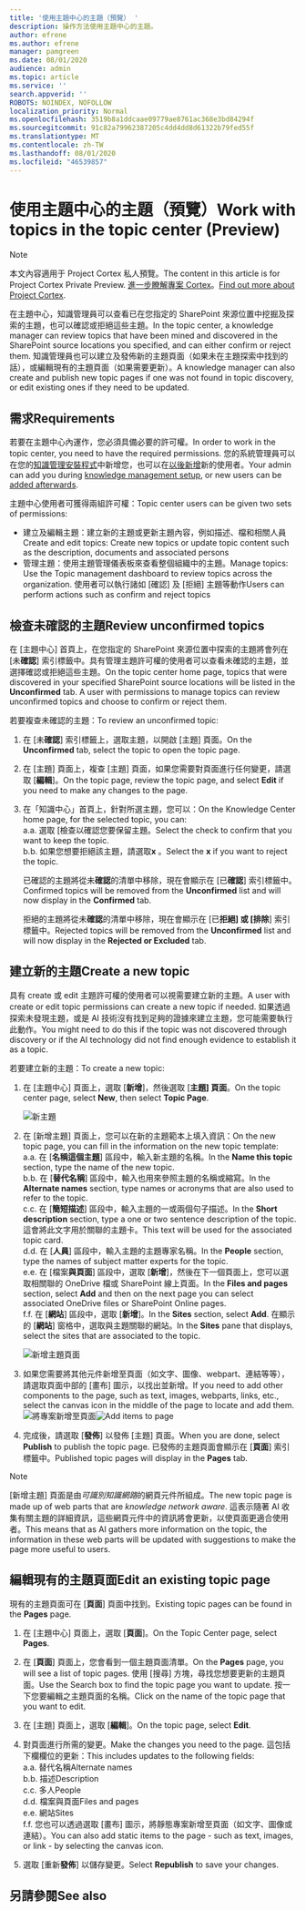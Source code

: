 ```yaml
---
title: '使用主題中心的主題（預覽） '
description: 操作方法使用主題中心的主題。
author: efrene
ms.author: efrene
manager: pamgreen
ms.date: 08/01/2020
audience: admin
ms.topic: article
ms.service: ''
search.appverid: ''
ROBOTS: NOINDEX, NOFOLLOW
localization_priority: Normal
ms.openlocfilehash: 3519b8a1ddcaae09779ae8761ac368e3bd84294f
ms.sourcegitcommit: 91c82a79962387205c4dd4dd8d61322b79fed55f
ms.translationtype: MT
ms.contentlocale: zh-TW
ms.lasthandoff: 08/01/2020
ms.locfileid: "46539857"
---
```

# <a name="work-with-topics-in-the-topic-center-preview"></a><span data-ttu-id="359b9-103">使用主題中心的主題（預覽）</span><span class="sxs-lookup"><span data-stu-id="359b9-103">Work with topics in the topic center (Preview)</span></span>

> [!Note] 
> <span data-ttu-id="359b9-104">本文內容適用于 Project Cortex 私人預覽。</span><span class="sxs-lookup"><span data-stu-id="359b9-104">The content in this article is for Project Cortex Private Preview.</span></span> <span data-ttu-id="359b9-105">[進一步瞭解專案 Cortex](https://aka.ms/projectcortex)。</span><span class="sxs-lookup"><span data-stu-id="359b9-105">[Find out more about Project Cortex](https://aka.ms/projectcortex).</span></span>


<span data-ttu-id="359b9-106">在主題中心，知識管理員可以查看已在您指定的 SharePoint 來源位置中挖掘及探索的主題，也可以確認或拒絕這些主題。</span><span class="sxs-lookup"><span data-stu-id="359b9-106">In the topic center, a knowledge manager can review topics that have been mined and discovered in the SharePoint source locations you specified, and can either confirm or reject them.</span></span> <span data-ttu-id="359b9-107">知識管理員也可以建立及發佈新的主題頁面（如果未在主題探索中找到的話），或編輯現有的主題頁面（如果需要更新）。</span><span class="sxs-lookup"><span data-stu-id="359b9-107">A knowledge manager can also create and publish new topic pages if one was not found in topic discovery, or edit existing ones if they need to be updated.</span></span>

## <a name="requirements"></a><span data-ttu-id="359b9-108">需求</span><span class="sxs-lookup"><span data-stu-id="359b9-108">Requirements</span></span>

<span data-ttu-id="359b9-109">若要在主題中心內運作，您必須具備必要的許可權。</span><span class="sxs-lookup"><span data-stu-id="359b9-109">In order to work in the topic center, you need to have the required permissions.</span></span> <span data-ttu-id="359b9-110">您的系統管理員可以在您的[知識管理安裝程式](set-up-knowledge-network.md)中新增您，也可以在[以後新增](give-user-permissions-to-the-topic-center.md)新的使用者。</span><span class="sxs-lookup"><span data-stu-id="359b9-110">Your admin can add you during [knowledge management setup](set-up-knowledge-network.md), or new users can be [added afterwards](give-user-permissions-to-the-topic-center.md).</span></span>

<span data-ttu-id="359b9-111">主題中心使用者可獲得兩組許可權：</span><span class="sxs-lookup"><span data-stu-id="359b9-111">Topic center users can be given two sets of permissions:</span></span>

- <span data-ttu-id="359b9-112">建立及編輯主題：建立新的主題或更新主題內容，例如描述、檔和相關人員</span><span class="sxs-lookup"><span data-stu-id="359b9-112">Create and edit topics: Create new topics or update topic content such as the description, documents and associated persons</span></span>
- <span data-ttu-id="359b9-113">管理主題：使用主題管理儀表板來查看整個組織中的主題。</span><span class="sxs-lookup"><span data-stu-id="359b9-113">Manage topics: Use the Topic management dashboard to review topics across the organization.</span></span> <span data-ttu-id="359b9-114">使用者可以執行諸如 [確認] 及 [拒絕] 主題等動作</span><span class="sxs-lookup"><span data-stu-id="359b9-114">Users can perform actions such as confirm and reject topics</span></span>


## <a name="review-unconfirmed-topics"></a><span data-ttu-id="359b9-115">檢查未確認的主題</span><span class="sxs-lookup"><span data-stu-id="359b9-115">Review unconfirmed topics</span></span>

<span data-ttu-id="359b9-116">在 [主題中心] 首頁上，在您指定的 SharePoint 來源位置中探索的主題將會列在 [未**確認**] 索引標籤中。具有管理主題許可權的使用者可以查看未確認的主題，並選擇確認或拒絕這些主題。</span><span class="sxs-lookup"><span data-stu-id="359b9-116">On the topic center home page, topics that were discovered in your specified SharePoint source locations will be listed in the **Unconfirmed** tab. A user with permissions to manage topics can review unconfirmed topics and choose to confirm or reject them.</span></span>


<span data-ttu-id="359b9-117">若要複查未確認的主題：</span><span class="sxs-lookup"><span data-stu-id="359b9-117">To review an unconfirmed topic:</span></span>

1. <span data-ttu-id="359b9-118">在 [未**確認**] 索引標籤上，選取主題，以開啟 [主題] 頁面。</span><span class="sxs-lookup"><span data-stu-id="359b9-118">On the **Unconfirmed** tab, select the topic to open the topic page.</span></span></br>

2. <span data-ttu-id="359b9-119">在 [主題] 頁面上，複查 [主題] 頁面，如果您需要對頁面進行任何變更，請選取 [**編輯**]。</span><span class="sxs-lookup"><span data-stu-id="359b9-119">On the topic page, review the topic page, and select **Edit** if you need to make any changes to the page.</span></span>
3. <span data-ttu-id="359b9-120">在「知識中心」首頁上，針對所選主題，您可以：</span><span class="sxs-lookup"><span data-stu-id="359b9-120">On the Knowledge Center home page, for the selected topic, you can:</span></span></br>
    <span data-ttu-id="359b9-121">a.</span><span class="sxs-lookup"><span data-stu-id="359b9-121">a.</span></span> <span data-ttu-id="359b9-122">選取 [檢查以確認您要保留主題。</span><span class="sxs-lookup"><span data-stu-id="359b9-122">Select the check to confirm that you want to keep the topic.</span></span></br>
    <span data-ttu-id="359b9-123">b.</span><span class="sxs-lookup"><span data-stu-id="359b9-123">b.</span></span> <span data-ttu-id="359b9-124">如果您想要拒絕該主題，請選取**x** 。</span><span class="sxs-lookup"><span data-stu-id="359b9-124">Select the **x** if you want to reject the topic.</span></span></br>

    <span data-ttu-id="359b9-125">已確認的主題將從未**確認**的清單中移除，現在會顯示在 [已**確認**] 索引標籤中。</span><span class="sxs-lookup"><span data-stu-id="359b9-125">Confirmed topics will be removed from the **Unconfirmed** list and will now display in the **Confirmed** tab.</span></span></br>

    <span data-ttu-id="359b9-126">拒絕的主題將從未**確認**的清單中移除，現在會顯示在 [已**拒絕] 或 [排除**] 索引標籤中。</span><span class="sxs-lookup"><span data-stu-id="359b9-126">Rejected topics will be removed from the **Unconfirmed** list and will now display in the **Rejected or Excluded** tab.</span></span></br>
    
   
## <a name="create-a-new-topic"></a><span data-ttu-id="359b9-127">建立新的主題</span><span class="sxs-lookup"><span data-stu-id="359b9-127">Create a new topic</span></span>

<span data-ttu-id="359b9-128">具有 create 或 edit 主題許可權的使用者可以視需要建立新的主題。</span><span class="sxs-lookup"><span data-stu-id="359b9-128">A user with create or edit topic permissions can create a new topic if needed.</span></span> <span data-ttu-id="359b9-129">如果透過探索未發現主題，或是 AI 技術沒有找到足夠的證據來建立主題，您可能需要執行此動作。</span><span class="sxs-lookup"><span data-stu-id="359b9-129">You might need to do this if the topic was not discovered through discovery or if the AI technology did not find enough evidence to establish it as a topic.</span></span>

<span data-ttu-id="359b9-130">若要建立新的主題：</span><span class="sxs-lookup"><span data-stu-id="359b9-130">To create a new topic:</span></span>
1. <span data-ttu-id="359b9-131">在 [主題中心] 頁面上，選取 [**新增**]，然後選取 [**主題] 頁面**。</span><span class="sxs-lookup"><span data-stu-id="359b9-131">On the topic center page, select **New**, then select **Topic Page**.</span></span></br>

    ![新主題](../media/content-understanding/k-new-topic.png) </br>

2. <span data-ttu-id="359b9-133">在 [新增主題] 頁面上，您可以在新的主題範本上填入資訊：</span><span class="sxs-lookup"><span data-stu-id="359b9-133">On the new topic page, you can fill in the information on the new topic template:</span></span></br>
    <span data-ttu-id="359b9-134">a.</span><span class="sxs-lookup"><span data-stu-id="359b9-134">a.</span></span> <span data-ttu-id="359b9-135">在 [**名稱這個主題**] 區段中，輸入新主題的名稱。</span><span class="sxs-lookup"><span data-stu-id="359b9-135">In the **Name this topic** section, type the name of the new topic.</span></span></br>
    <span data-ttu-id="359b9-136">b.</span><span class="sxs-lookup"><span data-stu-id="359b9-136">b.</span></span> <span data-ttu-id="359b9-137">在 [**替代名稱**] 區段中，輸入也用來參照主題的名稱或縮寫。</span><span class="sxs-lookup"><span data-stu-id="359b9-137">In the **Alternate names** section, type names or acronyms that are also used to refer to the topic.</span></span></br>
    <span data-ttu-id="359b9-138">c.</span><span class="sxs-lookup"><span data-stu-id="359b9-138">c.</span></span> <span data-ttu-id="359b9-139">在 [**簡短描述**] 區段中，輸入主題的一或兩個句子描述。</span><span class="sxs-lookup"><span data-stu-id="359b9-139">In the **Short description** section, type a one or two sentence description of the topic.</span></span> <span data-ttu-id="359b9-140">這會將此文字用於關聯的主題卡。</span><span class="sxs-lookup"><span data-stu-id="359b9-140">This text will be used for the associated topic card.</span></span></br>
    <span data-ttu-id="359b9-141">d.</span><span class="sxs-lookup"><span data-stu-id="359b9-141">d.</span></span> <span data-ttu-id="359b9-142">在 [**人員**] 區段中，輸入主題的主題專家名稱。</span><span class="sxs-lookup"><span data-stu-id="359b9-142">In the **People** section, type the names of subject matter experts for the topic.</span></span></br>
    <span data-ttu-id="359b9-143">e.</span><span class="sxs-lookup"><span data-stu-id="359b9-143">e.</span></span> <span data-ttu-id="359b9-144">在 [檔案**與頁面**] 區段中，選取 [**新增**]，然後在下一個頁面上，您可以選取相關聯的 OneDrive 檔或 SharePoint 線上頁面。</span><span class="sxs-lookup"><span data-stu-id="359b9-144">In the **Files and pages** section, select **Add** and then on the next page you can select associated OneDrive files or SharePoint Online pages.</span></span></br>
    <span data-ttu-id="359b9-145">f.</span><span class="sxs-lookup"><span data-stu-id="359b9-145">f.</span></span> <span data-ttu-id="359b9-146">在 [**網站**] 區段中，選取 [**新增**]。</span><span class="sxs-lookup"><span data-stu-id="359b9-146">In the **Sites** section, select **Add**.</span></span> <span data-ttu-id="359b9-147">在顯示的 [**網站**] 窗格中，選取與主題關聯的網站。</span><span class="sxs-lookup"><span data-stu-id="359b9-147">In the  **Sites** pane that displays, select the sites that are associated to the topic.</span></span></br>

    ![新增主題頁面](../media/content-understanding/k-new-topic-page.png) </br>
3. <span data-ttu-id="359b9-149">如果您需要將其他元件新增至頁面（如文字、圖像、webpart、連結等等），請選取頁面中部的 [畫布] 圖示，以找出並新增。</span><span class="sxs-lookup"><span data-stu-id="359b9-149">If you need to add other components to the page, such as text, images, webparts, links, etc., select the canvas icon in the middle of the page to locate and add them.</span></span>
    <span data-ttu-id="359b9-150">![將專案新增至頁面](../media/content-understanding/static-icon.png)</span><span class="sxs-lookup"><span data-stu-id="359b9-150">![Add items to page](../media/content-understanding/static-icon.png)</span></span> </br> 

4. <span data-ttu-id="359b9-151">完成後，請選取 [**發佈**] 以發佈 [主題] 頁面。</span><span class="sxs-lookup"><span data-stu-id="359b9-151">When you are done, select **Publish** to publish the topic page.</span></span> <span data-ttu-id="359b9-152">已發佈的主題頁面會顯示在 [**頁面**] 索引標籤中。</span><span class="sxs-lookup"><span data-stu-id="359b9-152">Published topic pages will display in the **Pages** tab.</span></span>

> [!Note] 
> <span data-ttu-id="359b9-153">[新增主題] 頁面是由*可識別知識網路*的網頁元件所組成。</span><span class="sxs-lookup"><span data-stu-id="359b9-153">The new topic page is made up of web parts that are *knowledge network aware*.</span></span> <span data-ttu-id="359b9-154">這表示隨著 AI 收集有關主題的詳細資訊，這些網頁元件中的資訊將會更新，以使頁面更適合使用者。</span><span class="sxs-lookup"><span data-stu-id="359b9-154">This means that as AI gathers more information on the topic, the information in these web parts will be updated with suggestions to make the page more useful to users.</span></span>


## <a name="edit-an-existing-topic-page"></a><span data-ttu-id="359b9-155">編輯現有的主題頁面</span><span class="sxs-lookup"><span data-stu-id="359b9-155">Edit an existing topic page</span></span>

<span data-ttu-id="359b9-156">現有的主題頁面可在 [**頁面**] 頁面中找到。</span><span class="sxs-lookup"><span data-stu-id="359b9-156">Existing topic pages can be found in the **Pages** page.</span></span> 

1. <span data-ttu-id="359b9-157">在 [主題中心] 頁面上，選取 [**頁面**]。</span><span class="sxs-lookup"><span data-stu-id="359b9-157">On the Topic Center page, select **Pages**.</span></span></br>
2. <span data-ttu-id="359b9-158">在 [**頁面**] 頁面上，您會看到一個主題頁面清單。</span><span class="sxs-lookup"><span data-stu-id="359b9-158">On the **Pages** page, you will see a list of topic pages.</span></span> <span data-ttu-id="359b9-159">使用 [搜尋] 方塊，尋找您想要更新的主題頁面。</span><span class="sxs-lookup"><span data-stu-id="359b9-159">Use the Search box to find the topic page you want to update.</span></span> <span data-ttu-id="359b9-160">按一下您要編輯之主題頁面的名稱。</span><span class="sxs-lookup"><span data-stu-id="359b9-160">Click on the name of the topic page that you want to edit.</span></span></br>
3. <span data-ttu-id="359b9-161">在 [主題] 頁面上，選取 [**編輯**]。</span><span class="sxs-lookup"><span data-stu-id="359b9-161">On the topic page, select **Edit**.</span></span> </br>
4. <span data-ttu-id="359b9-162">對頁面進行所需的變更。</span><span class="sxs-lookup"><span data-stu-id="359b9-162">Make the changes you need to the page.</span></span> <span data-ttu-id="359b9-163">這包括下欄欄位的更新：</span><span class="sxs-lookup"><span data-stu-id="359b9-163">This includes updates to the following fields:</span></span></br>
    <span data-ttu-id="359b9-164">a.</span><span class="sxs-lookup"><span data-stu-id="359b9-164">a.</span></span> <span data-ttu-id="359b9-165">替代名稱</span><span class="sxs-lookup"><span data-stu-id="359b9-165">Alternate names</span></span></br>
    <span data-ttu-id="359b9-166">b.</span><span class="sxs-lookup"><span data-stu-id="359b9-166">b.</span></span> <span data-ttu-id="359b9-167">描述</span><span class="sxs-lookup"><span data-stu-id="359b9-167">Description</span></span></br>
    <span data-ttu-id="359b9-168">c.</span><span class="sxs-lookup"><span data-stu-id="359b9-168">c.</span></span> <span data-ttu-id="359b9-169">多人</span><span class="sxs-lookup"><span data-stu-id="359b9-169">People</span></span></br>
    <span data-ttu-id="359b9-170">d.</span><span class="sxs-lookup"><span data-stu-id="359b9-170">d.</span></span> <span data-ttu-id="359b9-171">檔案與頁面</span><span class="sxs-lookup"><span data-stu-id="359b9-171">Files and pages</span></span></br>
    <span data-ttu-id="359b9-172">e.</span><span class="sxs-lookup"><span data-stu-id="359b9-172">e.</span></span> <span data-ttu-id="359b9-173">網站</span><span class="sxs-lookup"><span data-stu-id="359b9-173">Sites</span></span></br>
    <span data-ttu-id="359b9-174">f.</span><span class="sxs-lookup"><span data-stu-id="359b9-174">f.</span></span> <span data-ttu-id="359b9-175">您也可以透過選取 [畫布] 圖示，將靜態專案新增至頁面（如文字、圖像或連結）。</span><span class="sxs-lookup"><span data-stu-id="359b9-175">You can also add static items to the page - such as text, images, or link - by selecting the canvas icon.</span></span></br>

5. <span data-ttu-id="359b9-176">選取 [重新**發佈**] 以儲存變更。</span><span class="sxs-lookup"><span data-stu-id="359b9-176">Select **Republish** to save your changes.</span></span>

## <a name="see-also"></a><span data-ttu-id="359b9-177">另請參閱</span><span class="sxs-lookup"><span data-stu-id="359b9-177">See also</span></span>



  







